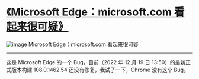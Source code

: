 # [《Microsoft Edge：microsoft.com 看起来很可疑》](https://github.com/miner233/blog/issues/6)

![image](https://user-images.githubusercontent.com/110521837/208356771-020876e7-efd8-443f-9076-afbc20fe21fa.png)
Microsoft Edge：microsoft.com 看起来很可疑

***
这是 Microsoft Edge 的一个 Bug，目前（2022 年 12 月 19 日 13:50）的最新正式版本构建 108.0.1462.54 还没有修复，我试了一下，Chrome 没有这个 Bug。